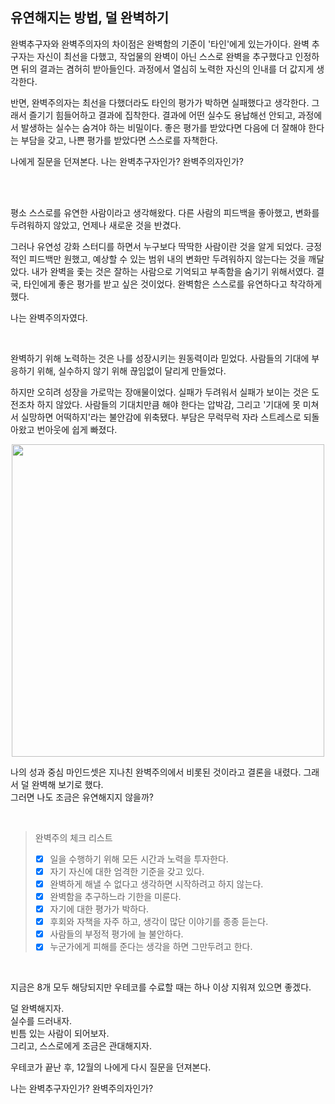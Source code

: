## 유연해지는 방법, 덜 완벽하기

완벽추구자와 완벽주의자의 차이점은 완벽함의 기준이 '타인'에게 있는가이다.
완벽 추구자는 자신이 최선을 다했고, 작업물의 완벽이 아닌 스스로 완벽을 추구했다고 인정하면 뒤의 결과는 겸허히 받아들인다.
과정에서 열심히 노력한 자신의 인내를 더 값지게 생각한다.

반면, 완벽주의자는 최선을 다했더라도 타인의 평가가 박하면 실패했다고 생각한다.
그래서 즐기기 힘들어하고 결과에 집착한다.
결과에 어떤 실수도 용납해선 안되고, 과정에서 발생하는 실수는 숨겨야 하는 비밀이다.
좋은 평가를 받았다면 다음에 더 잘해야 한다는 부담을 갖고, 나쁜 평가를 받았다면 스스로를 자책한다.

나에게 질문을 던져본다. 나는 완벽추구자인가? 완벽주의자인가?

<br/><br/>

평소 스스로를 유연한 사람이라고 생각해왔다.
다른 사람의 피드백을 좋아했고, 변화를 두려워하지 않았고, 언제나 새로운 것을 반겼다.

그러나 유연성 강화 스터디를 하면서 누구보다 딱딱한 사람이란 것을 알게 되었다.
긍정적인 피드백만 원했고, 예상할 수 있는 범위 내의 변화만 두려워하지 않는다는 것을 깨달았다.
내가 완벽을 좇는 것은 잘하는 사람으로 기억되고 부족함을 숨기기 위해서였다.
결국, 타인에게 좋은 평가를 받고 싶은 것이었다.
완벽함은 스스로를 유연하다고 착각하게 했다.

나는 완벽주의자였다.

<br/>

완벽하기 위해 노력하는 것은 나를 성장시키는 원동력이라 믿었다.
사람들의 기대에 부응하기 위해, 실수하지 않기 위해 끊임없이 달리게 만들었다.

하지만 오히려 성장을 가로막는 장애물이었다.
실패가 두려워서 실패가 보이는 것은 도전조차 하지 않았다.
사람들의 기대치만큼 해야 한다는 압박감, 그리고 '기대에 못 미쳐서 실망하면 어떡하지'라는 불안감에 위축됐다.
부담은 무럭무럭 자라 스트레스로 되돌아왔고 번아웃에 쉽게 빠졌다.

<p align=center>
<img src="https://sourcesofinsight.com/wp-content/uploads/2023/08/What-is-a-Growth-Mindset.jpg" width=500>
</p>

나의 성과 중심 마인드셋은 지나친 완벽주의에서 비롯된 것이라고 결론을 내렸다.
그래서 덜 완벽해 보기로 했다.<br/>
그러면 나도 조금은 유연해지지 않을까?

<br/>

> 완벽주의 체크 리스트
>- [x] 일을 수행하기 위해 모든 시간과 노력을 투자한다.
>- [x] 자기 자신에 대한 엄격한 기준을 갖고 있다.
>- [x] 완벽하게 해낼 수 없다고 생각하면 시작하려고 하지 않는다.
>- [x] 완벽함을 추구하느라 기한을 미룬다.
>- [x] 자기에 대한 평가가 박하다.
>- [x] 후회와 자책을 자주 하고, 생각이 많단 이야기를 종종 듣는다.
>- [x] 사람들의 부정적 평가에 늘 불안하다.
>- [x] 누군가에게 피해를 준다는 생각을 하면 그만두려고 한다. 

<br/>

지금은 8개 모두 해당되지만 우테코를 수료할 때는 하나 이상 지워져 있으면 좋겠다.

덜 완벽해지자.<br/>
실수를 드러내자.<br/>
빈틈 있는 사람이 되어보자.<br/>
그리고, 스스로에게 조금은 관대해지자.

우테코가 끝난 후, 12월의 나에게 다시 질문을 던져본다.

나는 완벽추구자인가? 완벽주의자인가?
